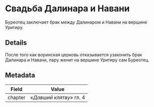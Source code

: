 # Свадьба Далинара и Навани
Буреотец заключает брак между Далинаром и Навани на вершине Уритиру.

## Details
После того как воринская церковь отказывается узаконить брак Далинара и Навани, пару женит на вершине Уритиру сам Буреотец.

## Metadata
| Field | Value |
| ----- | ----- |
| chapter | *«Давший клятву»* гл. 4 |
